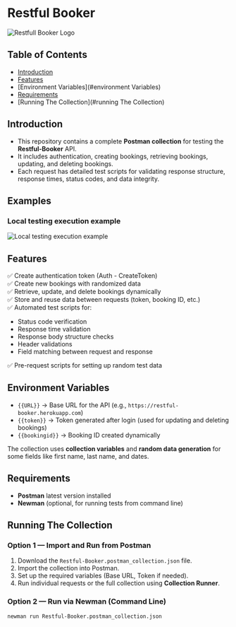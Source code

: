 # Restful Booker

![Restfull Booker Logo](download.png)

## Table of Contents

- [Introduction](#introduction)
- [Features](#features)
- [Environment Variables](#environment Variables)
- [Requirements](#requirements)
- [Running The Collection](#running The Collection)


## Introduction

- This repository contains a complete **Postman collection** for testing the **Restful-Booker** API.
- It includes authentication, creating bookings, retrieving bookings, updating, and deleting bookings.  
- Each request has detailed test scripts for validating response structure, response times, status codes, and data integrity.


## Examples

### Local testing execution example

![Local testing execution example](execuation.gif)

## Features

✅ Create authentication token (Auth - CreateToken)  
✅ Create new bookings with randomized data  
✅ Retrieve, update, and delete bookings dynamically  
✅ Store and reuse data between requests (token, booking ID, etc.)  
✅ Automated test scripts for:
- Status code verification
- Response time validation
- Response body structure checks
- Header validations
- Field matching between request and response

✅ Pre-request scripts for setting up random test data


## Environment Variables

- `{{URL}}` → Base URL for the API (e.g., `https://restful-booker.herokuapp.com`)
- `{{token}}` → Token generated after login (used for updating and deleting bookings)
- `{{bookingid}}` → Booking ID created dynamically

The collection uses **collection variables** and **random data generation** for some fields like first name, last name, and dates.

## Requirements

- **Postman** latest version installed
- **Newman** (optional, for running tests from command line)


## Running The Collection

### Option 1 — Import and Run from Postman

1. Download the `Restful-Booker.postman_collection.json` file.
2. Import the collection into Postman.
3. Set up the required variables (Base URL, Token if needed).
4. Run individual requests or the full collection using **Collection Runner**.

### Option 2 — Run via Newman (Command Line)

```bash
newman run Restful-Booker.postman_collection.json